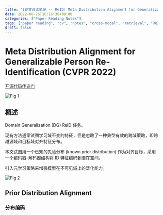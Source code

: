```yaml
---
title: "[论文阅读笔记 -- ReID] Meta Distribution Alignment for Generalizable Person ReID (CVPR 2022)"
date: 2022-06-26T16:16:30+08:00
categories: ["Paper Reading Notes"]
tags: ["paper reading", "cv", "notes", "cross-modal", "retrieval", "ReID", "cross-domain"]
draft: false
---
```


# Meta Distribution Alignment for Generalizable Person Re-Identification (CVPR 2022)

[开源代码传送门](https://github.com/haoni0812/MDA)

![Fig 1](/images/2022/PRN247/1.png)

## 概述

Domain Generalization (DG) ReID 任务。  

现有方法通常试图学习域不变的特征，但是忽略了一种典型有效的跨域策略，即跨越源域和目标域对齐特征分布。  

本文试图用一个已知的先验分布 (known prior distribution) 作为对齐目标，采用一个编码器-解码器结构将 ID 特征编码到潜在空间。  

引入元学习策略来增强模型在不可见域上的泛化能力。  

![Fig 2](/images/2022/PRN247/2.png)

## Prior Distribution Alignment

### 分布编码
